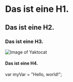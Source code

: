 # Das ist eine H1.
## Das ist eine H2.
### Das ist eine H3.
![Image of Yaktocat](https://octodex.github.com/images/yaktocat.png)
#### Das ist eine H4.
var myVar = "Hello, world!";
